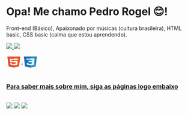 <h1>Opa! Me chamo Pedro Rogel 😊!</h1>
<p>Front-end (Básico), Apaixonado por músicas (cultura brasileira), HTML basic, CSS basic (calma que estou aprendendo).</p>

<div>
   <a href="https://github.com/pedro-rogel">
   <img height="180em" src="https://github-readme-stats.vercel.app/api?username=pedro-rogel&show_icons=true&theme=tokyonight&include_all_commits=true&count_private=true"/>
   <img height="180em" src="https://github-readme-stats.vercel.app/api/top-langs/?username=pedro-rogel&layout=compact&langs_count=6&theme=tokyonight"/>

</div>
<div style="display: inline_block"><br>
  <img align="center" alt="HTML" height="30" width="40" src="https://raw.githubusercontent.com/devicons/devicon/master/icons/html5/html5-original.svg">
  <img align="center" alt="CSS" height="30" width="40" src="https://raw.githubusercontent.com/devicons/devicon/master/icons/css3/css3-original.svg">
</div>
 
 <br>
 
  ### Para saber mais sobre mim, siga as páginas logo embaixo
 
<div style="display: inline_block"><br>
 <!--youtube aqui em baixo-->
<a href="https://www.youtube.com/@PedroRogel./about"><img src="https://img.shields.io/badge/YouTube-FF0000?style=for-the-badge&logo=youtube&logoColor=white"></a>
 <!--instagram aqui em baixo-->
<a href="https://www.instagram.com/_pedrorogel_/"><img src="https://img.shields.io/badge/-Instagram-%23E4405F?style=for-the-badge&logo=instagram&logoColor=white"></a>
<!--linkedin aqui em baixo-->
<a  href=https://www.linkedin.com/in/pedro-henrique-395b67272><img src="https://img.shields.io/badge/-LinkedIn-%230077B5?style=for-the-badge&logo=linkedin&logoColor=white"></a> 
 </div>








































